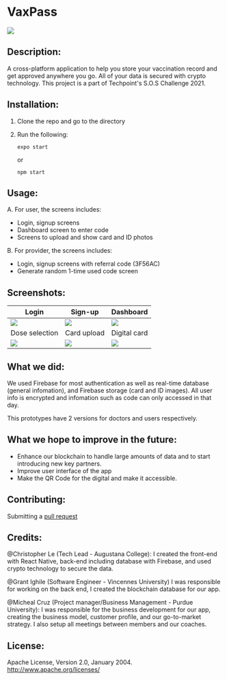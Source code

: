 # VaxPass

![](https://i.imgur.com/bWzSJpQ.png)

## Description: 
A cross-platform application to help you store your vaccination record and get approved anywhere you go. All of your data is secured with crypto technology. This project is a part of Techpoint's S.O.S Challenge 2021. 

## Installation: 
1. Clone the repo and go to the directory
2. Run the following:

    `expo start`

    or 
    
     `npm start`


## Usage: 
A. For user, the screens includes: 
- Login, signup screens
- Dashboard screen to enter code
- Screens to upload and show card and ID photos

B. For provider, the screens includes: 
- Login, signup screens with referral code (3F56AC)
- Generate random 1-time used code screen

## Screenshots: 

| Login | Sign-up | Dashboard |
| -------- | -------- | -------- |
| ![](https://i.imgur.com/AKV46pX.png) | ![](https://i.imgur.com/o7rKQa7.png)     | ![](https://i.imgur.com/vY2NizF.png) |
| Dose selection | Card upload | Digital card |
|![](https://i.imgur.com/eoPHjkC.png) |![](https://i.imgur.com/GvfVbRz.png) |![](https://i.imgur.com/PCMyQs4.png) |

## What we did: 
We used Firebase for most authentication as well as real-time database (general infomation), and Firebase storage (card and ID images). All user info is encrypted and infomation such as code can only accessed in that day. 

This prototypes have 2 versions for doctors and users respectively. 

## What we hope to improve in the future: 
- Enhance our blockchain to handle large amounts of data and to start introducing new key partners.
- Improve user interface of the app
- Make the QR Code for the digital and make it accessible. 


## Contributing: 
Submitting a [pull request](https://github.com/susam/gitpr#create-pull-request) 

## Credits: 
@Christopher Le (Tech Lead - Augustana College): I created the front-end with React Native, back-end including database with Firebase, and used crypto technology to secure the data.

@Grant Ighile (Software Engineer - Vincennes University) I was responsible for working on the back end, I created the blockchain database for our app.

@Micheal Cruz (Project manager/Business Management - Purdue University): I was responsible for the business development for our app, creating the business model, customer profile, and our go-to-market strategy. I also setup all meetings between members and our coaches.

## License: 
Apache License, Version 2.0, January 2004.                        http://www.apache.org/licenses/
